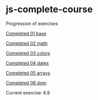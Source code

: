 # js-complete-course

Progression of exercises

[Completed  01 base](https://github.com/ChihyuKah/js-complete-course/tree/master/01-base)

[Completed 02 math](https://github.com/ChihyuKah/js-complete-course/tree/master/02-maths)

[Completed 03 colors](https://github.com/ChihyuKah/js-complete-course/tree/master/03-colors)

[Completed 04 dates](https://github.com/ChihyuKah/js-complete-course/tree/master/04-dates)

[Completed 05 arrays](https://github.com/ChihyuKah/js-complete-course/tree/master/05-arrays)

[Completed 06 dom](https://github.com/ChihyuKah/js-complete-course/tree/master/06-dom)

Current exercise: 6.8



